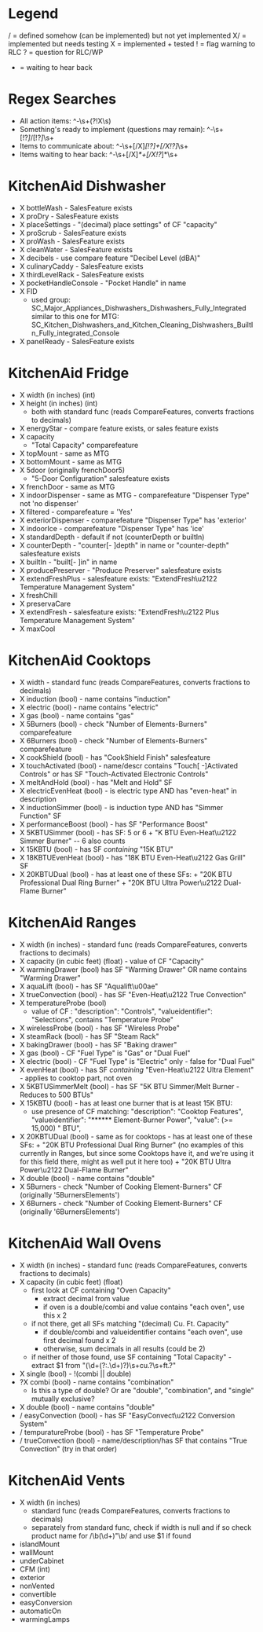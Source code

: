 # Legend
/ = defined somehow (can be implemented) but not yet implemented
X/ = implemented but needs testing
X = implemented + tested
! = flag warning to RLC
? = question for RLC/WP
* = waiting to hear back

# Regex Searches

- All action items: ^-\s+(?!X\s)
- Something's ready to implement (questions may remain): ^-\s+[!?*]*/[!?*]*\s+
- Items to communicate about: ^-\s+[/X]*[!?]+[/X!?]*\s+
- Items waiting to hear back: ^-\s+[/X]*\*+[/X!?*]*\s+

# KitchenAid Dishwasher
- X bottleWash - SalesFeature exists
- X proDry - SalesFeature exists
- X placeSettings - "(decimal) place settings" of CF "capacity"
- X proScrub - SalesFeature exists
- X proWash - SalesFeature exists
- X cleanWater - SalesFeature exists
- X decibels - use compare feature "Decibel Level (dBA)"
- X culinaryCaddy - SalesFeature exists
- X thirdLevelRack - SalesFeature exists
- X pocketHandleConsole - "Pocket Handle" in name
- X FID
    + used group:
        SC_Major_Appliances_Dishwashers_Dishwashers_Fully_Integrated
        similar to this one for MTG:
        SC_Kitchen_Dishwashers_and_Kitchen_Cleaning_Dishwashers_BuiltIn_Fully_integrated_Console
- X panelReady - SalesFeature exists

# KitchenAid Fridge
- X width (in inches) (int)
- X height (in inches) (int)
    + both with standard func (reads CompareFeatures, converts fractions to decimals)
- X energyStar - compare feature exists, or sales feature exists
- X capacity
    + "Total Capacity" comparefeature
- X topMount - same as MTG
- X bottomMount - same as MTG
- X 5door (originally frenchDoor5)
    + "5-Door Configuration" salesfeature exists
- X frenchDoor - same as MTG
- X indoorDispenser - same as MTG - comparefeature "Dispenser Type" not 'no dispenser'
- X filtered - comparefeature = 'Yes'
- X exteriorDispenser - comparefeature "Dispenser Type" has 'exterior'
- X indoorIce - comparefeature "Dispenser Type" has 'ice'
- X standardDepth - default if not (counterDepth or builtIn)
- X counterDepth - "counter[- ]depth" in name or "counter-depth" salesfeature exists
- X builtIn - "built[- ]in" in name
- X producePreserver - "Produce Preserver" salesfeature exists
- X extendFreshPlus - salesfeature exists: "ExtendFresh\u2122 Temperature Management System"
- X freshChill
- X preservaCare 
- X extendFresh - salesfeature exists: "ExtendFresh\u2122 Plus Temperature Management System"
- X maxCool

# KitchenAid Cooktops
- X width - standard func (reads CompareFeatures, converts fractions to decimals)
- X induction (bool) - name contains "induction"
- X electric (bool) - name contains "electric"
- X gas (bool) - name contains "gas"
- X 5Burners (bool)  - check "Number of Elements-Burners" comparefeature
- X 6Burners (bool) - check "Number of Elements-Burners" comparefeature
- X cookShield (bool) - has "CookShield Finish" salesfeature
- X touchActivated (bool) - name/descr contains "Touch[ -]Activated Controls" or has SF "Touch-Activated Electronic Controls"
- X meltAndHold (bool) - has "Melt and Hold" SF
- X electricEvenHeat (bool) - is electric type AND has "even-heat" in description
- X inductionSimmer (bool) - is induction type AND has "Simmer Function" SF
- X performanceBoost (bool) - has SF "Performance Boost"
- X 5KBTUSimmer (bool) - has SF: 5 or 6 + "K BTU Even-Heat\u2122 Simmer Burner" -- 6 also counts
- X 15KBTU (bool) - has SF _containing_ "15K BTU"
- X 18KBTUEvenHeat (bool) - has "18K BTU Even-Heat\u2122 Gas Grill" SF
- X 20KBTUDual (bool) - has at least one of these SFs:
        + "20K BTU Professional Dual Ring Burner"
        + "20K BTU Ultra Power\u2122 Dual-Flame Burner"

# KitchenAid Ranges
- X width (in inches) - standard func (reads CompareFeatures, converts fractions to decimals)
- X capacity (in cubic feet) (float) - value of CF "Capacity"
- X warmingDrawer (bool) has SF "Warming Drawer" OR name contains "Warming Drawer"
- X aquaLift (bool) - has SF "Aqualift\u00ae"
- X trueConvection (bool) - has SF "Even-Heat\u2122 True Convection"
- X temperatureProbe (bool)
    +  value of CF :
                        "description": "Controls",
                        "valueidentifier": "Selections",
            contains "Temperature Probe"
- X wirelessProbe (bool) - has SF "Wireless Probe"
- X steamRack (bool) - has SF "Steam Rack"
- X bakingDrawer (bool) - has SF "Baking drawer"
- X gas (bool) - CF "Fuel Type" is "Gas" or "Dual Fuel"
- X electric (bool) - CF "Fuel Type" is "Electric" only - false for "Dual Fuel"
- X evenHeat (bool) - has SF _containing_ "Even-Heat\u2122 Ultra Element" - applies to cooktop part, not oven
- X 5KBTUSimmerMelt (bool) - has SF "5K BTU Simmer\/Melt Burner - Reduces to 500 BTUs"
- X 15KBTU (bool) - has at least one burner that is at least 15K BTU:
    + use presence of CF matching:
        "description": "Cooktop Features",
        "valueidentifier": "****** Element-Burner Power",
        "value": (>= 15,000) " BTU",
- X 20KBTUDual (bool) - same as for cooktops - has at least one of these SFs:
        + "20K BTU Professional Dual Ring Burner" (no examples of this currently in Ranges, but since some Cooktops have it, and we're using it for this field there, might as well put it here too)
        + "20K BTU Ultra Power\u2122 Dual-Flame Burner"
- X double (bool) - name contains "double"
- X 5Burners - check "Number of Cooking Element-Burners" CF (originally '5BurnersElements')
- X 6Burners - check "Number of Cooking Element-Burners" CF (originally '6BurnersElements')


# KitchenAid Wall Ovens
- X width (in inches) - standard func (reads CompareFeatures, converts fractions to decimals)
- X capacity (in cubic feet) (float) 
    + first look at CF containing "Oven Capacity"
        * extract decimal from value
        * if oven is a double/combi and value contains "each oven", use this x 2
    + if not there, get all SFs matching "(decimal) Cu. Ft. Capacity"
        * if double/combi and valueidentifier contains "each oven", use first decimal found x 2
        * otherwise, sum decimals in all results (could be 2)
    + if neither of those found, use SF containing "Total Capacity" - extract $1 from "(\d+(?:\.\d+)?)\s+cu\.?\s+ft\.?"
- X single (bool) - !(combi || double)
- ?X combi (bool) - name contains "combination"
    + Is this a type of double? Or are "double", "combination", and "single" mutually exclusive?
- X double (bool) - name contains "double"
- / easyConvection (bool)  - has SF "EasyConvect\u2122 Conversion System"
- / tempuratureProbe (bool) - has SF "Temperature Probe"
- / trueConvection (bool) - name/description/has SF that contains "True Convection" (try in that order)


# KitchenAid Vents
- X width (in inches)
    + standard func (reads CompareFeatures, converts fractions to decimals)
    + separately from standard func, check if width is null and if so check product name for /\b(\d+)"\b/ and use $1 if found
- islandMount
- wallMount
- underCabinet 
- CFM (int)
- exterior
- nonVented
- convertible
- easyConversion
- automaticOn
- warmingLamps

